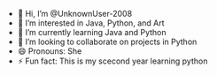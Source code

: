 - 👋 Hi, I’m @UnknownUser-2008
- 👀 I’m interested in Java, Python, and Art
- 🌱 I’m currently learning Java and Python
- 💞️ I’m looking to collaborate on projects in Python 
- 😄 Pronouns: She
- ⚡ Fun fact: This is my scecond year learning python

<!---
UnknownUser-2008/UnknownUser-2008 is a ✨ special ✨ repository because its `README.md` (this file) appears on your GitHub profile.
You can click the Preview link to take a look at your changes.
--->
